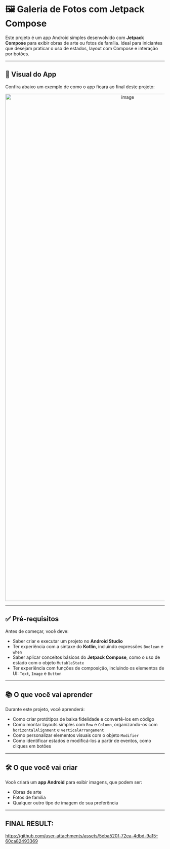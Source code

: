 # 🖼️ Galeria de Fotos com Jetpack Compose

Este projeto é um app Android simples desenvolvido com **Jetpack Compose** para exibir obras de arte ou fotos de família. Ideal para iniciantes que desejam praticar o uso de estados, layout com Compose e interação por botões.

---

## 📱 Visual do App

Confira abaixo um exemplo de como o app ficará ao final deste projeto:

<p align="center">
  <img width="758" height="1600" alt="image" src="https://github.com/user-attachments/assets/6bbf4021-b94b-43dd-a45d-5a85b88a359a" />
</p>


---

## ✅ Pré-requisitos

Antes de começar, você deve:

-  Saber criar e executar um projeto no **Android Studio**
-  Ter experiência com a sintaxe do **Kotlin**, incluindo expressões `Boolean` e `when`
-  Saber aplicar conceitos básicos do **Jetpack Compose**, como o uso de estado com o objeto `MutableState`
-  Ter experiência com funções de composição, incluindo os elementos de UI: `Text`, `Image` e `Button`

---

## 📚 O que você vai aprender

Durante este projeto, você aprenderá:

-  Como criar protótipos de baixa fidelidade e convertê-los em código
-  Como montar layouts simples com `Row` e `Column`, organizando-os com `horizontalAlignment` e `verticalArrangement`
-  Como personalizar elementos visuais com o objeto `Modifier`
-  Como identificar estados e modificá-los a partir de eventos, como cliques em botões

---

## 🛠️ O que você vai criar

Você criará um **app Android** para exibir imagens, que podem ser:

- Obras de arte
- Fotos de família
- Qualquer outro tipo de imagem de sua preferência

---

## FINAL RESULT:

https://github.com/user-attachments/assets/5eba520f-72ea-4dbd-9a15-60ca82493369




